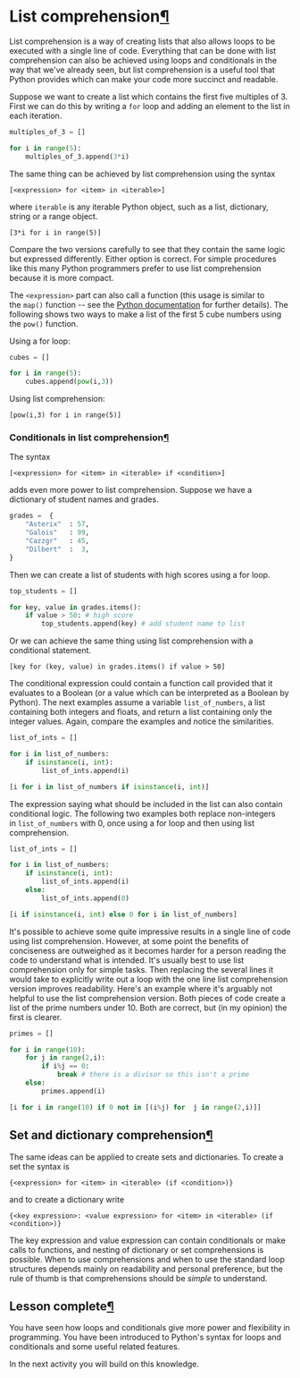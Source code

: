 List comprehension[¶](https://minerva.leeds.ac.uk/bbcswebdav/institution/Inter-faculty/ODLC/artificial_intelligence/OCOM5100M_ProgrammingForDataScience/MKDocs_Site/content/unit1/1_10_iiii_list-comprehension/#list-comprehension "Permanent link")
====================================================================================================================================================================================================================================================

List comprehension is a way of creating lists that also allows loops to be executed with a single line of code. Everything that can be done with list comprehension can also be achieved using loops and conditionals in the way that we've already seen, but list comprehension is a useful tool that Python provides which can make your code more succinct and readable.

Suppose we want to create a list which contains the first five multiples of 3. First we can do this by writing a `for` loop and adding an element to the list in each iteration.

```python
multiples_of_3 = []

for i in range(5):
    multiples_of_3.append(3*i)
```

The same thing can be achieved by list comprehension using the syntax

`[<expression> for <item> in <iterable>]`

where `iterable` is any iterable Python object, such as a list, dictionary, string or a range object.

`[3*i for i in range(5)]`

Compare the two versions carefully to see that they contain the same logic but expressed differently. Either option is correct. For simple procedures like this many Python programmers prefer to use list comprehension because it is more compact.

The `<expression>` part can also call a function (this usage is similar to the `map()` function -- see the [Python documentation](https://docs.python.org/3/library/functions.html#map) for further details). The following shows two ways to make a list of the first 5 cube numbers using the `pow()` function.

Using a for loop:

```python
cubes = []

for i in range(5):
    cubes.append(pow(i,3))
```

Using list comprehension:

`[pow(i,3) for i in range(5)]`

### Conditionals in list comprehension[¶](https://minerva.leeds.ac.uk/bbcswebdav/institution/Inter-faculty/ODLC/artificial_intelligence/OCOM5100M_ProgrammingForDataScience/MKDocs_Site/content/unit1/1_10_iiii_list-comprehension/#conditionals-in-list-comprehension "Permanent link")

The syntax

`[<expression> for <item> in <iterable> if <condition>]`

adds even more power to list comprehension. Suppose we have a dictionary of student names and grades.

```python
grades =  {
    "Asterix"  : 57,
    "Galois"   : 99,
    "Cazzgr"   : 45,
    "Dilbert"  :  3,
}
```

Then we can create a list of students with high scores using a for loop.

```python
top_students = []

for key, value in grades.items():
    if value > 50: # high score
        top_students.append(key) # add student name to list
```

Or we can achieve the same thing using list comprehension with a conditional statement.

`[key for (key, value) in grades.items() if value > 50]`

The conditional expression could contain a function call provided that it evaluates to a Boolean (or a value which can be interpreted as a Boolean by Python). The next examples assume a variable `list_of_numbers`, a list containing both integers and floats, and return a list containing only the integer values. Again, compare the examples and notice the similarities.

```python
list_of_ints = []

for i in list_of_numbers:
    if isinstance(i, int):
        list_of_ints.append(i)
```

```python
[i for i in list_of_numbers if isinstance(i, int)]
```

The expression saying what should be included in the list can also contain conditional logic. The following two examples both replace non-integers in `list_of_numbers` with 0, once using a for loop and then using list comprehension.

```python
list_of_ints = []

for i in list_of_numbers:
    if isinstance(i, int):
        list_of_ints.append(i)
    else:
        list_of_ints.append(0)
```

```python
[i if isinstance(i, int) else 0 for i in list_of_numbers]
```

It's possible to achieve some quite impressive results in a single line of code using list comprehension. However, at some point the benefits of conciseness are outweighed as it becomes harder for a person reading the code to understand what is intended. It's usually best to use list comprehension only for simple tasks. Then replacing the several lines it would take to explicitly write out a loop with the one line list comprehension version improves readability. Here's an example where it's arguably not helpful to use the list comprehension version. Both pieces of code create a list of the prime numbers under 10. Both are correct, but (in my opinion) the first is clearer.

```python
primes = []

for i in range(10):
    for j in range(2,i):
        if i%j == 0:
            break # there is a divisor so this isn't a prime
    else:
        primes.append(i)
```

```python
[i for i in range(10) if 0 not in [(i%j) for  j in range(2,i)]]
```

Set and dictionary comprehension[¶](https://minerva.leeds.ac.uk/bbcswebdav/institution/Inter-faculty/ODLC/artificial_intelligence/OCOM5100M_ProgrammingForDataScience/MKDocs_Site/content/unit1/1_10_iiii_list-comprehension/#set-and-dictionary-comprehension "Permanent link")
--------------------------------------------------------------------------------------------------------------------------------------------------------------------------------------------------------------------------------------------------------------------------------

The same ideas can be applied to create sets and dictionaries. To create a set the syntax is

`{<expression> for <item> in <iterable> (if <condition>)}`

and to create a dictionary write

`{<key expression>: <value expression> for <item> in <iterable> (if <condition>)}`

The key expression and value expression can contain conditionals or make calls to functions, and nesting of dictionary or set comprehensions is possible. When to use comprehensions and when to use the standard loop structures depends mainly on readability and personal preference, but the rule of thumb is that comprehensions should be *simple* to understand.

Lesson complete[¶](https://minerva.leeds.ac.uk/bbcswebdav/institution/Inter-faculty/ODLC/artificial_intelligence/OCOM5100M_ProgrammingForDataScience/MKDocs_Site/content/unit1/1_10_iiii_list-comprehension/#lesson-complete "Permanent link")
----------------------------------------------------------------------------------------------------------------------------------------------------------------------------------------------------------------------------------------------

You have seen how loops and conditionals give more power and flexibility in programming. You have been introduced to Python's syntax for loops and conditionals and some useful related features.

In the next activity you will build on this knowledge.